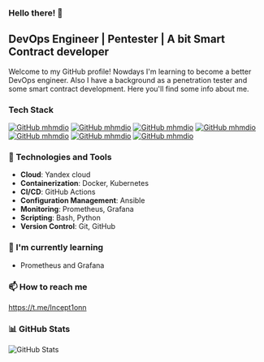 
### Hello there! 👋

## DevOps Engineer | Pentester | A bit Smart Contract developer 

Welcome to my GitHub profile! Nowdays I'm learning to become a better DevOps engineer. Also I have a background as a penetration tester and some smart contract development. Here you'll find some info about me.

### Tech Stack
[![GitHub mhmdio](https://img.shields.io/badge/Docker-2CA5E0?style=for-the-badge&logo=docker&logoColor=white)](https://docker.com/)
[![GitHub mhmdio](https://img.shields.io/badge/kubernetes-%23326CE5?style=for-the-badge&logo=kubernetes&logoColor=white
)](https://kubernetes.io/)
[![GitHub mhmdio](https://img.shields.io/badge/ansible-%23EE0000?style=for-the-badge&logo=ansible&logoColor=white
)]([https://docker.com/](https://docs.ansible.com/))
[![GitHub mhmdio](https://img.shields.io/badge/github_actions-%232088FF?style=for-the-badge&logo=githubactions&logoColor=white
)](https://github.com/features/actions)
[![GitHub mhmdio](https://img.shields.io/badge/linux-%23FCC624?style=for-the-badge&logo=linux&logoColor=black
)](https://www.linux.org/)
[![GitHub mhmdio](https://img.shields.io/badge/apache-%23D22128?style=for-the-badge&logo=apache&logoColor=white
)](https://httpd.apache.org/)
[![GitHub mhmdio](https://img.shields.io/badge/burpsuite-%23FF6633?style=for-the-badge&logo=burpsuite&logoColor=white
)](https://portswigger.net/burp)


### 🔧 Technologies and Tools

- **Cloud**: Yandex cloud
- **Containerization**: Docker, Kubernetes
- **CI/CD**: GitHub Actions
- **Configuration Management**: Ansible
- **Monitoring**: Prometheus, Grafana
- **Scripting**: Bash, Python
- **Version Control**: Git, GitHub

### 🌱 I'm currently learning

- Prometheus and Grafana

### 📫 How to reach me
https://t.me/Incept1onn

### 📊 GitHub Stats

![GitHub Stats](https://github-readme-stats.vercel.app/api?username=Incept10n&show_icons=true&theme=radical)
